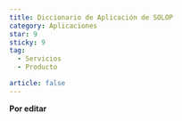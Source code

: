 ```yaml
---
title: Diccionario de Aplicación de SOLOP
category: Aplicaciones
star: 9
sticky: 9
tag:
  - Servicios
  - Producto

article: false
---
```


**Por editar**